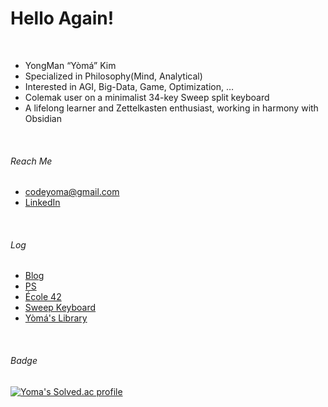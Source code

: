 
<!--
[![Typing SVG](https://readme-typing-svg.herokuapp.com?font=Fira&weight=500&size=42&duration=2468&pause=4000&width=600&height=70&lines=Hello%2C+Again!+I'm+Y%C3%B2m%C3%A1.)](https://yoma.kr/)
-->
# Hello Again!
<br>

- YongMan “Yòmá” Kim
- Specialized in Philosophy(Mind, Analytical)
- Interested in AGI, Big-Data, Game, Optimization, …
- Colemak user on a minimalist 34-key Sweep split keyboard
- A lifelong learner and Zettelkasten enthusiast, working in harmony with Obsidian

<!-- - Currently working at 
-->

<br>

###### Reach Me
- [codeyoma@gmail.com](mailto:codeyoma@gmail.com)
- [LinkedIn](https://www.linkedin.com/in/codeyoma)

<!--
> [![Gmail Badge](https://img.shields.io/badge/|_Mail_|-_codeyoma@gmail.com-222222?style=for-the-badge&logo=gmail&logoColor=white&labelColor=EA4335&link=mailto:codeyoma@gmail.com)](mailto:codeyoma@gmail.com) <br>
[![LinkedIn](https://img.shields.io/badge/|_LinkedIn_|-codeyoma-222?style=for-the-badge&logo=linkedin&labelColor=0A66C2&logoColor=white)](https://www.linkedin.com/in/codeyoma)
-->
<!--
 [![Gmail Badge](https://img.shields.io/badge/|_Mail_|-_codeyoma@gmail.com-4285F4?style=flat-square&logo=gmail&logoColor=white&labelColor=EA4335&link=mailto:codeyoma@gmail.com)](mailto:codeyoma@gmail.com)
[![Github.io](https://img.shields.io/badge/|_Blog_|-_yoma.kr-34A853?style=flat-square&logo=GoogleHome&labelColor=FBBC05&logoColor=white)](https://yoma.kr)

-->
<br>

###### Log
- [Blog](https://yoma.kr)
- [PS](https://github.com/AI-Got-Rhythm/ps/tree/main/baekjoon)
- [École 42](https://github.com/ecole42-yoma)
- [Sweep Keyboard](https://github.com/codeyoma/sweep-nice-nano)
- [Yòmá's Library](https://lib.yoma.kr/)

<!--
[![Github.io](https://img.shields.io/badge/|_Blog_|-_yoma.kr-222222?style=for-the-badge&logo=GoogleHome&labelColor=FBBC05&logoColor=white)](https://yoma.kr) <br>
[![Dnim Laicifitra](https://img.shields.io/badge/|_AI_|-_Dnim%20_L'aicifitra-222222?style=for-the-badge&logo=OpenAI&labelColor=412991&logoColor=white&link=github.com/Dnim-Laicifitra)](https://github.com/Dnim-Laicifitra)
-->
<!--
> [![AI Got Rhythm](https://img.shields.io/badge/|_Algorithm_|-_AI%20_Got%20_Rhythm-222222?style=for-the-badge&logo=TheAlgorithms&labelColor=5468FF&logoColor=white&link=aigotrhythm.kr)](https://github.com/AI-Got-Rhythm) <br> 
[![Dnim Laicifitra](https://img.shields.io/badge/|_école_42_|-_Yoma‘s_42_Log-222222?style=for-the-badge&logo=42&labelColor=000000&logoColor=white&link=github.com/Dnim-Laicifitra)](https://github.com/ecole42-yoma)
-->

<!--
[![Ecole 42](https://img.shields.io/badge/|_École_|-_Yòmá's_42_Log_-222222?style=for-the-badge&logo=42&labelColor=33BABC&logoColor=white&link=github.com/ecole42-yoma)](https://github.com/ecole42-yoma) <br>
-->
<!--
[![Github.io](https://img.shields.io/badge/|_Algorithm_|-_AI_Got_Rhythm-00BCB4?style=for-the-badge&logo=TheAlgorithms&labelColor=222222&logoColor=white&link=aigotrhythm.kr)](https://aigotrhythm.kr)

[![Github.io](https://img.shields.io/badge/|_AI_|-_Dnim_L'aicifitra-412991?style=for-the-badge&logo=OpenAI&labelColor=222222&logoColor=white&link=github.com/Dnim-Laicifitra)](https://github.com/Dnim-Laicifitra)
-->
<br>

###### Badge
[![Yoma's Solved.ac profile](http://mazassumnida.wtf/api/v2/generate_badge?boj=hiatus4322)](https://solved.ac/profile/hiatus4322)


<br>
